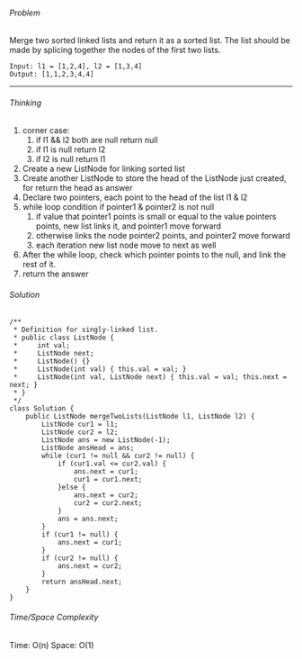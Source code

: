 ###### Problem

Merge two sorted linked lists and return it as a sorted list. The list should be made by splicing together the nodes of the first two lists.

```
Input: l1 = [1,2,4], l2 = [1,3,4]
Output: [1,1,2,3,4,4]
```
---

###### Thinking
1. corner case: 
	1. if l1 && l2 both are null return null
	2. if l1 is null return l2
	3. if l2 is null return l1
2. Create a new ListNode for linking sorted list
3. Create another ListNode to store the head of the ListNode just created, for return the head as answer
3. Declare two pointers, each point to the head of the list l1 & l2
4. while loop condition if pointer1 & pointer2 is not null
	1. if value that pointer1 points is small or equal to the value pointers points, new list links it, and pointer1 move forward
	2. otherwise links the node pointer2 points, and pointer2 move forward
	3. each iteration new list node move to next as well
5. After the while loop, check which pointer points to the null, and link the rest of it.
6. return the answer


###### Solution
```
/**
 * Definition for singly-linked list.
 * public class ListNode {
 *     int val;
 *     ListNode next;
 *     ListNode() {}
 *     ListNode(int val) { this.val = val; }
 *     ListNode(int val, ListNode next) { this.val = val; this.next = next; }
 * }
 */
class Solution {
    public ListNode mergeTwoLists(ListNode l1, ListNode l2) {
        ListNode cur1 = l1;
        ListNode cur2 = l2;
        ListNode ans = new ListNode(-1);
        ListNode ansHead = ans;
        while (cur1 != null && cur2 != null) {
            if (cur1.val <= cur2.val) {
                ans.next = cur1;
                cur1 = cur1.next;
            }else {
                ans.next = cur2;
                cur2 = cur2.next;
            }
            ans = ans.next;
        }
        if (cur1 != null) {
            ans.next = cur1;
        }
        if (cur2 != null) {
            ans.next = cur2;
        }
        return ansHead.next;
    }
}
```

###### Time/Space Complexity

Time: O(n) Space: O(1)